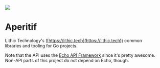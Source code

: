 [![](https://godoc.org/github.com/lithictech/go-aperitif?status.svg)](http://godoc.org/github.com/lithictech/go-aperitif)

# Aperitif

Lithic Technology's ([https://lithic.tech](https://lithic.tech)) common libraries and tooling for Go projects.

Note that the API uses the [Echo API Framework](https://echo.labstack.com/) since it's pretty awesome.
Non-API parts of this project do not depend on Echo, though.
